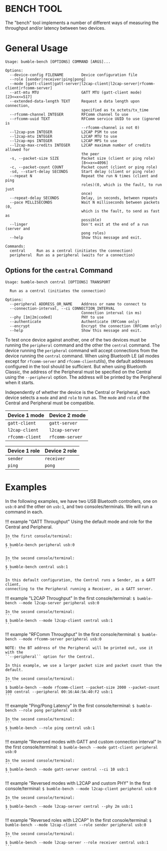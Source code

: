 BENCH TOOL
==========

The "bench" tool implements a number of different ways of measuring the
throughput and/or latency between two devices.

# General Usage

```
Usage: bumble-bench [OPTIONS] COMMAND [ARGS]...

Options:
  --device-config FILENAME        Device configuration file
  --role [sender|receiver|ping|pong]
  --mode [gatt-client|gatt-server|l2cap-client|l2cap-server|rfcomm-client|rfcomm-server]
  --att-mtu MTU                   GATT MTU (gatt-client mode)  [23<=x<=517]
  --extended-data-length TEXT     Request a data length upon connection,
                                  specified as tx_octets/tx_time
  --rfcomm-channel INTEGER        RFComm channel to use
  --rfcomm-uuid TEXT              RFComm service UUID to use (ignored is
                                  --rfcomm-channel is not 0)
  --l2cap-psm INTEGER             L2CAP PSM to use
  --l2cap-mtu INTEGER             L2CAP MTU to use
  --l2cap-mps INTEGER             L2CAP MPS to use
  --l2cap-max-credits INTEGER     L2CAP maximum number of credits allowed for
                                  the peer
  -s, --packet-size SIZE          Packet size (client or ping role)
                                  [8<=x<=4096]
  -c, --packet-count COUNT        Packet count (client or ping role)
  -sd, --start-delay SECONDS      Start delay (client or ping role)
  --repeat N                      Repeat the run N times (client and ping
                                  roles)(0, which is the fault, to run just
                                  once)
  --repeat-delay SECONDS          Delay, in seconds, between repeats
  --pace MILLISECONDS             Wait N milliseconds between packets (0,
                                  which is the fault, to send as fast as
                                  possible)
  --linger                        Don't exit at the end of a run (server and
                                  pong roles)
  --help                          Show this message and exit.

Commands:
  central     Run as a central (initiates the connection)
  peripheral  Run as a peripheral (waits for a connection)
```

## Options for the ``central`` Command
```
Usage: bumble-bench central [OPTIONS] TRANSPORT

  Run as a central (initiates the connection)

Options:
  --peripheral ADDRESS_OR_NAME    Address or name to connect to
  --connection-interval, --ci CONNECTION_INTERVAL
                                  Connection interval (in ms)
  --phy [1m|2m|coded]             PHY to use
  --authenticate                  Authenticate (RFComm only)
  --encrypt                       Encrypt the connection (RFComm only)
  --help                          Show this message and exit.
```

To test once device against another, one of the two devices must be running
the ``peripheral`` command and the other the ``central`` command. The device
running the ``peripheral`` command will accept connections from the device
running the ``central`` command.
When using Bluetooth LE (all modes except for ``rfcomm-server`` and ``rfcomm-client``utils),
the default addresses configured in the tool should be sufficient. But when using
Bluetooth Classic, the address of the Peripheral must be specified on the Central
using the ``--peripheral`` option. The address will be printed by the Peripheral when
it starts.

Independently of whether the device is the Central or Peripheral, each device selects a
``mode`` and and ``role`` to run as. The ``mode`` and ``role`` of the Central and Peripheral
must be compatible.

Device 1 mode     | Device 2 mode
------------------|------------------
``gatt-client``   | ``gatt-server``
``l2cap-client``  | ``l2cap-server``
``rfcomm-client`` | ``rfcomm-server``

Device 1 role | Device 2 role
--------------|--------------
``sender``    | ``receiver``
``ping``      | ``pong``


# Examples

In the following examples, we have two USB Bluetooth controllers, one on `usb:0` and
the other on `usb:1`, and two consoles/terminals. We will run a command in each.

!!! example "GATT Throughput"
    Using the default mode and role for the Central and Peripheral.

    In the first console/terminal:
    ```
    $ bumble-bench peripheral usb:0
    ```

    In the second console/terminal:
    ```
    $ bumble-bench central usb:1
    ```

    In this default configuration, the Central runs a Sender, as a GATT client,
    connecting to the Peripheral running a Receiver, as a GATT server.

!!! example "L2CAP Throughput"
    In the first console/terminal:
    ```
    $ bumble-bench --mode l2cap-server peripheral usb:0
    ```

    In the second console/terminal:
    ```
    $ bumble-bench --mode l2cap-client central usb:1
    ```

!!! example "RFComm Throughput"
    In the first console/terminal:
    ```
    $ bumble-bench --mode rfcomm-server peripheral usb:0
    ```

    NOTE: the BT address of the Peripheral will be printed out, use it with the
    ``--peripheral`` option for the Central.

    In this example, we use a larger packet size and packet count than the default.

    In the second console/terminal:
    ```
    $ bumble-bench --mode rfcomm-client --packet-size 2000 --packet-count 100 central --peripheral 00:16:A4:5A:40:F2 usb:1
    ```

!!! example "Ping/Pong Latency"
    In the first console/terminal:
    ```
    $ bumble-bench --role pong peripheral usb:0
    ```

    In the second console/terminal:
    ```
    $ bumble-bench --role ping central usb:1
    ```

!!! example "Reversed modes with GATT and custom connection interval"
    In the first console/terminal:
    ```
    $ bumble-bench --mode gatt-client peripheral usb:0
    ```

    In the second console/terminal:
    ```
    $ bumble-bench --mode gatt-server central --ci 10 usb:1
    ```

!!! example "Reversed modes with L2CAP and custom PHY"
    In the first console/terminal:
    ```
    $ bumble-bench --mode l2cap-client peripheral usb:0
    ```

    In the second console/terminal:
    ```
    $ bumble-bench --mode l2cap-server central --phy 2m usb:1
    ```

!!! example "Reversed roles with L2CAP"
    In the first console/terminal:
    ```
    $ bumble-bench --mode l2cap-client --role sender peripheral usb:0
    ```

    In the second console/terminal:
    ```
    $ bumble-bench --mode l2cap-server --role receiver central usb:1
    ```
